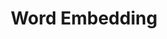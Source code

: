 ---
types: "word"

title: "Word Embedding"

categories: ['']

tags: ['Word', 'Embedding']

arabic: 'تمثيل معنوي للكلمات'

arexps: []

enwords: ['Word Embedding']

enexps: []

arlexicons: 'م'

enlexicons: 'W'

authors: ['Ruqayya Roshdy']

translators: ['']

citations: 'تطبيقات الذكاء الاصطناعي في خدمة اللغة العربية'

sources: 'مركز الملك عبدالله بن عبدالعزيز الدولي لخدمة اللغة العربية'

word: "true"

slug: ""
---
